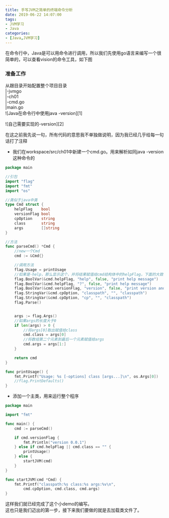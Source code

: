 ```yaml
---
title: 手写JVM之简单的终端命令分析
date: 2019-06-22 14:07:00
tags:
- JVM学习
- Java  
categories:  
- [Java,JVM学习]
---
```


在命令行中，Java是可以用命令进行调用，所以我们先使用go语言来编写一个很简单的，可以查看vision的命令工具，如下图  

<!--more-->

### 准备工作
从跟目录开始配置整个项目目录  
|-jvmgo  
  |-ch01  
    |-cmd.go  
    |main.go  
![Java在命令行中使用java -version][1]    

![自己需要实现的-version][2]  

在这之前我先说一句，所有代码的意思我不单独做说明，因为我已经几乎给每一句话打了注释  
+ 我们在workspace/src/ch01中新建一个cmd.go。用来解析如同java -version这种命令的
```go
package main

//引包
import "flag"
import "fmt"
import "os"

//类似于java中类
type Cmd struct {
	helpFlag    bool
	versionFlag bool
	cpOption    string
	class       string
	args        []string
}

//方法
func parseCmd() *Cmd {
	//new一个Cmd
	cmd := &Cmd{}

	//调用方法
	flag.Usage = printUsage
	//如果是-help，那么显示这个，并将结果赋值给cmd结构体中的helpFlag，下面的大致都如此
	flag.BoolVar(&cmd.helpFlag, "help", false, "print help message")
	flag.BoolVar(&cmd.helpFlag, "?", false, "print help message")
	flag.BoolVar(&cmd.versionFlag, "version", false, "print version and exit")
	flag.StringVar(&cmd.cpOption, "classpath", "", "classpath")
	flag.StringVar(&cmd.cpOption, "cp", "", "classpath")
	flag.Parse()


	args := flag.Args()
	//如果args的长度大于0
	if len(args) > 0 {
		//将args[0]取出赋值给class
		cmd.class = args[0]
		//将数组第二个元素到最后一个元素赋值给args
		cmd.args = args[1:]
	}

	return cmd
}

func printUsage() {
	fmt.Printf("Usage: %s [-options] class [args...]\n", os.Args[0])
	//flag.PrintDefaults()
}
```
+ 添加一个主类，用来运行整个程序  
```go
package main

import "fmt"

func main() {
	cmd := parseCmd()

	if cmd.versionFlag {
		fmt.Println("version 0.0.1")
	} else if cmd.helpFlag || cmd.class == "" {
		printUsage()
	} else {
		startJVM(cmd)
	}
}

func startJVM(cmd *Cmd) {
	fmt.Printf("classpath:%s class:%s args:%v\n",
		cmd.cpOption, cmd.class, cmd.args)
}
```
这样我们就已经完成了这个小demo的编写。  
这也只是我们迈出的第一步，接下来我们要做的就是去加载类文件了。
